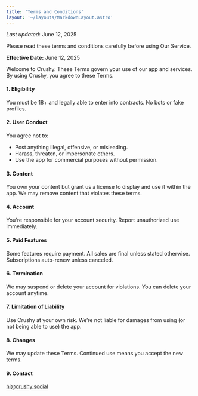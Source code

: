 ```yaml
---
title: 'Terms and Conditions'
layout: '~/layouts/MarkdownLayout.astro'
---
```


_Last updated_: June 12, 2025

Please read these terms and conditions carefully before using Our Service.


**Effective Date:** June 12, 2025

Welcome to Crushy. These Terms govern your use of our app and services. By using Crushy, you agree to these Terms.

#### 1. **Eligibility**

You must be 18+ and legally able to enter into contracts. No bots or fake profiles.

#### 2. **User Conduct**

You agree not to:

* Post anything illegal, offensive, or misleading.
* Harass, threaten, or impersonate others.
* Use the app for commercial purposes without permission.

#### 3. **Content**

You own your content but grant us a license to display and use it within the app. We may remove content that violates these terms.

#### 4. **Account**

You're responsible for your account security. Report unauthorized use immediately.

#### 5. **Paid Features**

Some features require payment. All sales are final unless stated otherwise. Subscriptions auto-renew unless canceled.

#### 6. **Termination**

We may suspend or delete your account for violations. You can delete your account anytime.

#### 7. **Limitation of Liability**

Use Crushy at your own risk. We’re not liable for damages from using (or not being able to use) the app.

#### 8. **Changes**

We may update these Terms. Continued use means you accept the new terms.

#### 9. **Contact**

[hi@crushy.social](mailto:hi@crushy.social)


